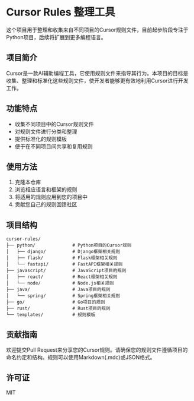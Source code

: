 # Cursor Rules 整理工具

这个项目用于整理和收集来自不同项目的Cursor规则文件，目前起步阶段专注于Python项目，后续将扩展到更多编程语言。

## 项目简介

Cursor是一款AI辅助编程工具，它使用规则文件来指导其行为。本项目的目标是收集、整理和标准化这些规则文件，使开发者能够更有效地利用Cursor进行开发工作。

## 功能特点

- 收集不同项目中的Cursor规则文件
- 对规则文件进行分类和整理
- 提供标准化的规则模板
- 便于在不同项目间共享和复用规则

## 使用方法

1. 克隆本仓库
2. 浏览相应语言和框架的规则
3. 将适用的规则应用到您的项目中
4. 贡献您自己的规则回馈社区

## 项目结构

```
cursor-rules/
├── python/              # Python项目的Cursor规则
│   ├── django/          # Django框架相关规则
│   ├── flask/           # Flask框架相关规则
│   └── fastapi/         # FastAPI框架相关规则
├── javascript/          # JavaScript项目的规则
│   ├── react/           # React框架相关规则
│   └── node/            # Node.js相关规则
├── java/                # Java项目的规则
│   └── spring/          # Spring框架相关规则
├── go/                  # Go项目的规则
├── rust/                # Rust项目的规则
└── templates/           # 规则模板
```

## 贡献指南

欢迎提交Pull Request来分享您的Cursor规则。请确保您的规则文件遵循项目的命名约定和结构。规则可以使用Markdown(.mdc)或JSON格式。

## 许可证

MIT